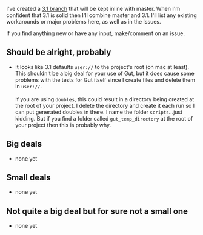 I've created a [3.1 branch](https://github.com/bitwes/Gut/tree/godot_3_1) that will be kept inline with master.  When I'm confident that 3.1 is solid then I'll combine master and 3.1.  I'll list any existing workarounds or major problems here, as well as in the Issues.

If you find anything new or have any input, make/comment on an issue.

## Should be alright, probably
* It looks like 3.1 defaults `user://` to the project's root (on mac at least).  This shouldn't be a big deal for your use of Gut, but it does cause some problems with the tests for Gut itself since I create files and delete them in `user://`.<br/><br/>
If you are using `doubles`, this could result in a directory being created at the root of your project.  I delete the directory and create it each run so I can put generated doubles in there.  I name the folder `scripts`...just kidding.  But if you find a folder called `gut_temp_directory` at the root of your project then this is probably why.

## Big deals
* none yet

## Small deals
* none yet

## Not quite a big deal but for sure not a small one
* none yet